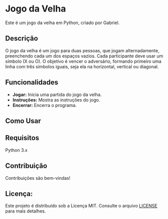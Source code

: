 # Jogo da Velha

Este é um jogo da velha em Python, criado por Gabriel.

## Descrição

O jogo da velha é um jogo para duas pessoas, que jogam alternadamente, preenchendo cada um dos espaços vazios. Cada participante deve usar um símbolo (X ou O). O objetivo é vencer o adversário, formando primeiro uma linha com três símbolos iguais, seja ela na horizontal, vertical ou diagonal.

## Funcionalidades

- **Jogar:** Inicia uma partida do jogo da velha.
- **Instruções:** Mostra as instruções do jogo.
- **Encerrar:** Encerra o programa.

## Como Usar

##  Requisitos
Python 3.x
## Contribuição
Contribuições são bem-vindas!

## Licença: 
Este projeto é distribuído sob a Licença MIT. Consulte o arquivo [LICENSE](LICENSE) para mais detalhes.
